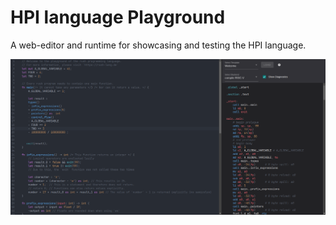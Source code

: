# HPI language Playground

A web-editor and runtime for showcasing and testing the HPI language.

![Screenshot of the playground](./screenshot.png)
